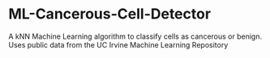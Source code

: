 # ML-Cancerous-Cell-Detector
A kNN Machine Learning algorithm to classify cells as cancerous or benign. Uses public data from the UC Irvine Machine Learning Repository
